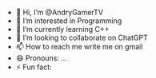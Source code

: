 - 👋 Hi, I’m @AndryGamerTV
- 👀 I’m interested in Programming 
- 🌱 I’m currently learning C++
- 💞️ I’m looking to collaborate on ChatGPT
- 📫 How to reach me write me on gmail
- 😄 Pronouns: ...
- ⚡ Fun fact: 

<!---
AndryGamerTV/AndryGamerTV is a ✨ special ✨ repository because its `README.md` (this file) appears on your GitHub profile.
You can click the Preview link to take a look at your changes.
--->
